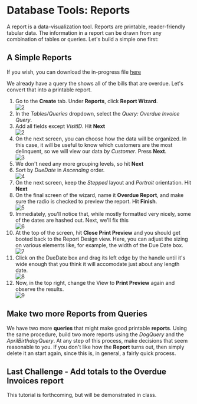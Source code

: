 # Database Tools: Reports
A report is a data-visualization tool. Reports are printable, reader-friendly tabular data. The information in a report can be drawn from any combination of tables or queries. Let's build a simple one first:

## A Simple Reports
If you wish, you can download the in-progress file [here][in progress]

We already have a query the shows all of the bills that are overdue. Let's convert that into a printable report.

1. Go to the **Create** tab. Under **Reports**, click **Report Wizard**. <br> ![2]
2. In the _Tables/Queries_ dropdown, select the _Query: Overdue Invoice Query_.
3. Add all fields except _VisitID_. Hit **Next**<br> ![2]
4. On the next screen, you can choose how the data will be organized. In this case, it will be useful to know which customers are the most delinquent, so we will view our data _by Customer_. Press **Next**. <br> ![3]
5. We don't need any more grouping levels, so hit **Next**
6. Sort by _DueDate_ in _Ascending_ order.<br>![4]
7. On the next screen, keep the _Stepped_ layout and _Portrait_ orientation. Hit **Next**
8. On the final screen of the wizard, name it **Overdue Report**, and make sure the radio is checked to preview the report. Hit **Finish**.<br>![5]
9. Immediately, you'll notice that, while mostly formatted very nicely, some of the dates are hashed out. Next, we'll fix this <br> ![6]
10. At the top of the screen, hit **Close Print Preview** and you should get booted back to the Report Design view. Here, you can adjust the sizing on various elements like, for example, the width of the Due Date box. <br> ![7]
11. Click on the DueDate box and drag its left edge by the handle until it's wide enough that you think it will accomodate just about any length date.<br> ![8]
12. Now, in the top right, change the View to **Print Preview** again and observe the results.<br> ![9]

## Make two more Reports from Queries
We have two more **queries** that might make good printable **reports**. Using the same procedure, build two more reports using the _DogQuery_ and the _AprilBirthdayQuery_. At any step of this process, make decisions that seem reasonable to you. If you don't like how the **Report** turns out, then simply delete it an start again, since this is, in general, a fairly quick process.


## Last Challenge - Add totals to the Overdue Invoices report
This tutorial is forthcoming, but will be demonstrated in class.


<!-- Files -->
[in progress]: res/vet5_reports_start.accdb

<!-- Images -->

[1]: images/5-8/1.png
[2]: images/5-8/2.png
[3]: images/5-8/3.png
[4]: images/5-8/4.png
[5]: images/5-8/5.png
[6]: images/5-8/6.png
[7]: images/5-8/7.png
[8]: images/5-8/8.png
[9]: images/5-8/9.png
[10]: images/5-8/10.png
